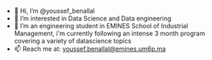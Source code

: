 - 👋 Hi, I’m @youssef_benallal
- 👀 I’m interested in Data Science and Data engineering
- 🌱 I’m an engineering student in EMINES School of Industrial Management, i'm currently following an intense 3 month program covering a variety of datascience topics
- 📫 Reach me at: youssef.benallal@emines.um6p.ma

<!---
youssef595/youssef595 is a ✨ special ✨ repository because its `README.md` (this file) appears on your GitHub profile.
You can click the Preview link to take a look at your changes.
--->
